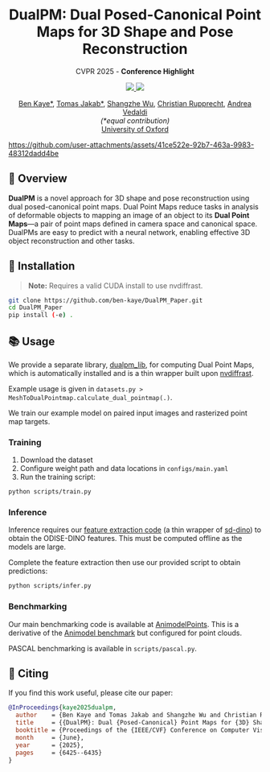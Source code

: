 <div align="center">
  <h1>DualPM: Dual Posed-Canonical Point Maps for 3D Shape and Pose Reconstruction</h1>
  
  <p align="center">CVPR 2025 - <strong>Conference Highlight</strong></p>
  
  <a href="https://dualpm.github.io">
    <img src="https://img.shields.io/badge/%F0%9F%8F%A0%20Project%20Page-gray.svg">
  </a>
  <a href="https://arxiv.org/abs/2412.04464">
    <img src="https://img.shields.io/badge/%F0%9F%93%84%20arXiv-2412.04464-B31B1B.svg">
  </a>
  
  <br>

  [Ben Kaye*](https://dualpm.github.io), [Tomas Jakab*](https://www.robots.ox.ac.uk/~tomj/), [Shangzhe Wu](https://elliottwu.com), [Christian Rupprecht](https://chrirupp.github.io), [Andrea Vedaldi](https://www.robots.ox.ac.uk/~vedaldi/)
  <br>
  <em>(*equal contribution)</em>
  <br>
  [University of Oxford](https://www.robots.ox.ac.uk/~vgg/)
</div>

https://github.com/user-attachments/assets/41ce522e-92b7-463a-9983-48312dadd4be


## 📖 Overview

**DualPM** is a novel approach for 3D shape and pose reconstruction using dual posed-canonical point maps. Dual Point Maps reduce tasks in analysis of deformable objects to mapping an image of an object to its **Dual Point Maps**—a pair of point maps defined in camera space and canonical space. DualPMs are easy to predict with a neural network, enabling effective 3D object reconstruction and other tasks.

## 🚀 Installation

> **Note:** Requires a valid CUDA install to use nvdiffrast.

```bash
git clone https://github.com/ben-kaye/DualPM_Paper.git
cd DualPM_Paper
pip install (-e) .
```

## 📚 Usage

We provide a separate library, [dualpm_lib](https://github.com/ben-kaye/dualpm_lib), for computing Dual Point Maps, which is automatically installed and is a thin wrapper built upon [nvdiffrast](https://github.com/NVlabs/nvdiffrast).

Example usage is given in `datasets.py > MeshToDualPointmap.calculate_dual_pointmap(.)`.

We train our example model on paired input images and rasterized point map targets.

### Training

1. Download the dataset
2. Configure weight path and data locations in `configs/main.yaml`
3. Run the training script:

```bash
python scripts/train.py
```

### Inference

Inference requires our [feature extraction code](https://github.com/ben-kaye/dpm-extractor2/tree/py39) (a thin wrapper of [sd-dino](https://github.com/Junyi42/sd-dino)) to obtain the ODISE-DINO features. This must be computed offline as the models are large.

Complete the feature extraction then use our provided script to obtain predictions:

```bash
python scripts/infer.py
```

### Benchmarking

Our main benchmarking code is available at [AnimodelPoints](https://github.com/DualPM/AnimodelPoints). This is a derivative of the [Animodel benchmark](https://github.com/tomasjakab/animodel) but configured for point clouds.

PASCAL benchmarking is available in `scripts/pascal.py`.

## 📄 Citing

If you find this work useful, please cite our paper:

```bibtex
@InProceedings{kaye2025dualpm,
  author    = {Ben Kaye and Tomas Jakab and Shangzhe Wu and Christian Rupprecht and Andrea Vedaldi},
  title     = {{DualPM}: Dual {Posed-Canonical} Point Maps for {3D} Shape and Pose Reconstruction},
  booktitle = {Proceedings of the {IEEE/CVF} Conference on Computer Vision and Pattern Recognition ({CVPR})},
  month     = {June},
  year      = {2025},
  pages     = {6425--6435}
}
```
